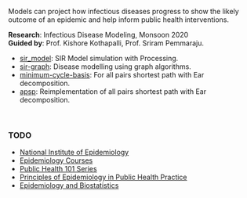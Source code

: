 Models can project how infectious diseases progress to show the likely
outcome of an epidemic and help inform public health interventions.

**Research**: Infectious Disease Modeling, Monsoon 2020<br>
**Guided by**: Prof. Kishore Kothapalli, Prof. Sriram Pemmaraju.

- [sir_model]: SIR Model simulation with Processing.
- [sir-graph]: Disease modelling using graph algorithms.
- [minimum-cycle-basis]: For all pairs shortest path with Ear decomposition.
- [apsp]: Reimplementation of all pairs shortest path with Ear decomposition.

[sir_model]: https://github.com/processingf/sir_model
[sir-graph]: https://github.com/htmlf/sir-graph
[minimum-cycle-basis]: https://github.com/cudaf/minimum-cycle-basis
[apsp]: https://github.com/cudaf/apsp

<br>

### TODO

- [National Institute of Epidemiology](http://www.nie.gov.in)
- [Epidemiology Courses](https://www.edx.org/learn/epidemiology)
- [Public Health 101 Series](https://www.cdc.gov/publichealth101/epidemiology.html)
- [Principles of Epidemiology in Public Health Practice](https://www.cdc.gov/csels/dsepd/ss1978/index.html)
- [Epidemiology and Biostatistics](https://www.youtube.com/watch?v=hxF8i-t3pP0)

